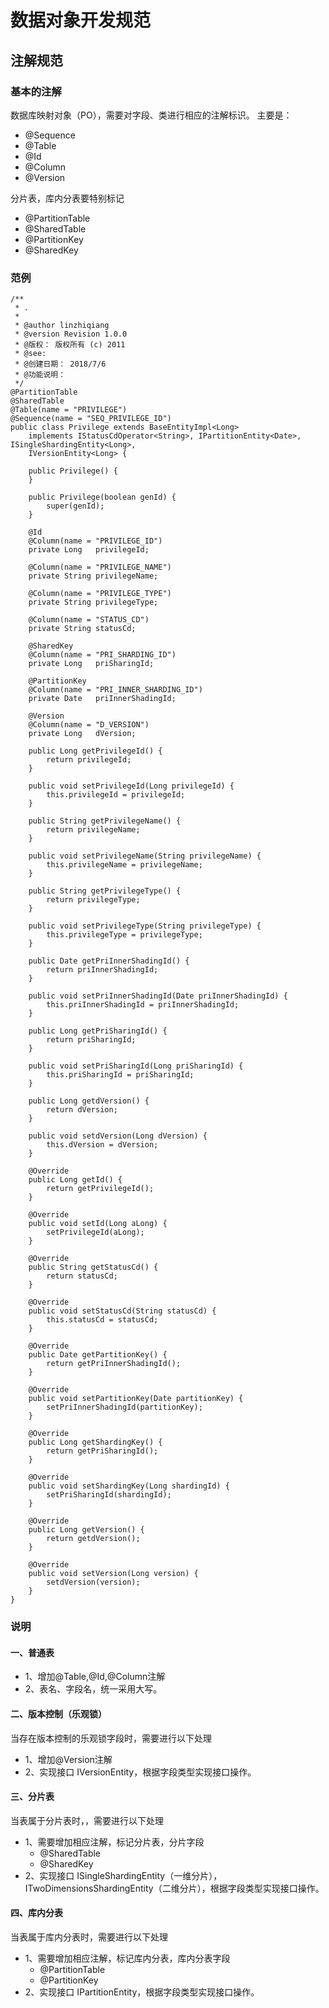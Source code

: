 # 数据对象开发规范

## 注解规范

### 基本的注解

数据库映射对象（PO），需要对字段、类进行相应的注解标识。 主要是：

* @Sequence
* @Table 
* @Id 
* @Column 
* @Version

分片表，库内分表要特别标记

* @PartitionTable 
* @SharedTable 
* @PartitionKey 
* @SharedKey

### 范例

```text
/**
 * .
 *
 * @author linzhiqiang
 * @version Revision 1.0.0
 * @版权： 版权所有 (c) 2011
 * @see:
 * @创建日期： 2018/7/6
 * @功能说明：
 */
@PartitionTable
@SharedTable
@Table(name = "PRIVILEGE")
@Sequence(name = "SEQ_PRIVILEGE_ID")
public class Privilege extends BaseEntityImpl<Long>
    implements IStatusCdOperator<String>, IPartitionEntity<Date>, ISingleShardingEntity<Long>,
    IVersionEntity<Long> {

    public Privilege() {
    }

    public Privilege(boolean genId) {
        super(genId);
    }

    @Id
    @Column(name = "PRIVILEGE_ID")
    private Long   privilegeId;

    @Column(name = "PRIVILEGE_NAME")
    private String privilegeName;

    @Column(name = "PRIVILEGE_TYPE")
    private String privilegeType;

    @Column(name = "STATUS_CD")
    private String statusCd;

    @SharedKey
    @Column(name = "PRI_SHARDING_ID")
    private Long   priSharingId;

    @PartitionKey
    @Column(name = "PRI_INNER_SHARDING_ID")
    private Date   priInnerShadingId;

    @Version
    @Column(name = "D_VERSION")
    private Long   dVersion;

    public Long getPrivilegeId() {
        return privilegeId;
    }

    public void setPrivilegeId(Long privilegeId) {
        this.privilegeId = privilegeId;
    }

    public String getPrivilegeName() {
        return privilegeName;
    }

    public void setPrivilegeName(String privilegeName) {
        this.privilegeName = privilegeName;
    }

    public String getPrivilegeType() {
        return privilegeType;
    }

    public void setPrivilegeType(String privilegeType) {
        this.privilegeType = privilegeType;
    }

    public Date getPriInnerShadingId() {
        return priInnerShadingId;
    }

    public void setPriInnerShadingId(Date priInnerShadingId) {
        this.priInnerShadingId = priInnerShadingId;
    }

    public Long getPriSharingId() {
        return priSharingId;
    }

    public void setPriSharingId(Long priSharingId) {
        this.priSharingId = priSharingId;
    }

    public Long getdVersion() {
        return dVersion;
    }

    public void setdVersion(Long dVersion) {
        this.dVersion = dVersion;
    }

    @Override
    public Long getId() {
        return getPrivilegeId();
    }

    @Override
    public void setId(Long aLong) {
        setPrivilegeId(aLong);
    }

    @Override
    public String getStatusCd() {
        return statusCd;
    }

    @Override
    public void setStatusCd(String statusCd) {
        this.statusCd = statusCd;
    }

    @Override
    public Date getPartitionKey() {
        return getPriInnerShadingId();
    }

    @Override
    public void setPartitionKey(Date partitionKey) {
        setPriInnerShadingId(partitionKey);
    }

    @Override
    public Long getShardingKey() {
        return getPriSharingId();
    }

    @Override
    public void setShardingKey(Long shardingId) {
        setPriSharingId(shardingId);
    }

    @Override
    public Long getVersion() {
        return getdVersion();
    }

    @Override
    public void setVersion(Long version) {
        setdVersion(version);
    }
}
```

### 说明

#### 一、普通表

* 1、增加@Table,@Id,@Column注解 
* 2、表名、字段名，统一采用大写。

#### 二、版本控制（乐观锁）

当存在版本控制的乐观锁字段时，需要进行以下处理

* 1、增加@Version注解 
* 2、实现接口 IVersionEntity，根据字段类型实现接口操作。

#### 三、分片表

当表属于分片表时，，需要进行以下处理

* 1、需要增加相应注解，标记分片表，分片字段 
  * @SharedTable 
  * @SharedKey 
* 2、实现接口 ISingleShardingEntity（一维分片），ITwoDimensionsShardingEntity（二维分片），根据字段类型实现接口操作。

#### 四、库内分表

当表属于库内分表时，需要进行以下处理

* 1、需要增加相应注解，标记库内分表，库内分表字段 
  * @PartitionTable 
  * @PartitionKey 
* 2、实现接口 IPartitionEntity，根据字段类型实现接口操作。

